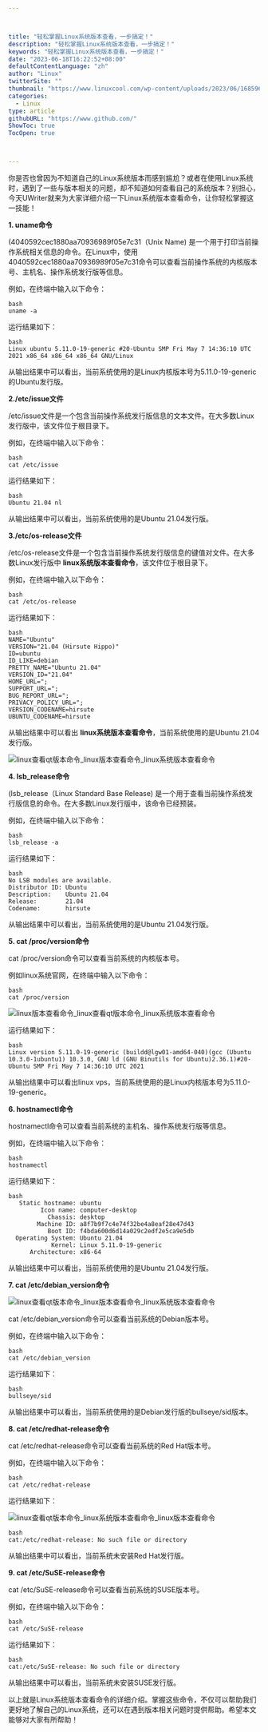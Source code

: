 ```yaml
---



title: "轻松掌握Linux系统版本查看，一步搞定！"
description: "轻松掌握Linux系统版本查看，一步搞定！"
keywords: "轻松掌握Linux系统版本查看，一步搞定！"
date: "2023-06-18T16:22:52+08:00"
defaultContentLanguage: "zh"
author: "Linux"
twitterSite: ""
thumbnail: "https://www.linuxcool.com/wp-content/uploads/2023/06/1685967342616_0.jpg"
categories:
  - Linux
type: article
githubURL: "https://www.github.com/"
ShowToc: true
TocOpen: true



---
```


你是否也曾因为不知道自己的Linux系统版本而感到尴尬？或者在使用Linux系统时，遇到了一些与版本相关的问题，却不知道如何查看自己的系统版本？别担心，今天UWriter就来为大家详细介绍一下Linux系统版本查看命令，让你轻松掌握这一技能！

**1. uname命令**

(4040592cec1880aa70936989f05e7c31（Unix Name) 是一个用于打印当前操作系统相关信息的命令。在Linux中，使用4040592cec1880aa70936989f05e7c31命令可以查看当前操作系统的内核版本号、主机名、操作系统发行版等信息。

例如，在终端中输入以下命令：

```
bash
uname -a
```

运行结果如下：

```
bash
Linux ubuntu 5.11.0-19-generic #20-Ubuntu SMP Fri May 7 14:36:10 UTC 2021 x86_64 x86_64 x86_64 GNU/Linux
```

从输出结果中可以看出，当前系统使用的是Linux内核版本号为5.11.0-19-generic的Ubuntu发行版。

**2./etc/issue文件**

/etc/issue文件是一个包含当前操作系统发行版信息的文本文件。在大多数Linux发行版中，该文件位于根目录下。

例如，在终端中输入以下命令：

```
bash
cat /etc/issue
```

运行结果如下：

```
bash
Ubuntu 21.04 nl
```

从输出结果中可以看出，当前系统使用的是Ubuntu 21.04发行版。

**3./etc/os-release文件**

/etc/os-release文件是一个包含当前操作系统发行版信息的键值对文件。在大多数Linux发行版中 **linux系统版本查看命令**，该文件位于根目录下。

例如，在终端中输入以下命令：

```
bash
cat /etc/os-release
```

运行结果如下：

```
bash
NAME="Ubuntu"
VERSION="21.04 (Hirsute Hippo)"
ID=ubuntu
ID_LIKE=debian
PRETTY_NAME="Ubuntu 21.04"
VERSION_ID="21.04"
HOME_URL=";
SUPPORT_URL=";
BUG_REPORT_URL=";
PRIVACY_POLICY_URL=";
VERSION_CODENAME=hirsute
UBUNTU_CODENAME=hirsute
```

从输出结果中可以看出 **linux系统版本查看命令**，当前系统使用的是Ubuntu 21.04发行版。

![linux查看qt版本命令_linux版本查看命令_linux系统版本查看命令](https://www.linuxcool.com/wp-content/uploads/2023/06/1685967342616_0.jpg)

**4. lsb_release命令**

(lsb_release（Linux Standard Base Release) 是一个用于查看当前操作系统发行版信息的命令。在大多数Linux发行版中，该命令已经预装。

例如，在终端中输入以下命令：

```
bash
lsb_release -a
```

运行结果如下：

```
bash
No LSB modules are available.
Distributor ID: Ubuntu
Description:    Ubuntu 21.04
Release:        21.04
Codename:       hirsute
```

从输出结果中可以看出，当前系统使用的是Ubuntu 21.04发行版。

**5. cat /proc/version命令**

cat /proc/version命令可以查看当前系统的内核版本号。

例如linux系统官网，在终端中输入以下命令：

```
bash
cat /proc/version
```

![linux版本查看命令_linux查看qt版本命令_linux系统版本查看命令](https://www.linuxcool.com/wp-content/uploads/2023/06/1685967342616_1.gif)

运行结果如下：

```
bash
Linux version 5.11.0-19-generic (buildd@lgw01-amd64-040)(gcc (Ubuntu 10.3.0-1ubuntu1) 10.3.0, GNU ld (GNU Binutils for Ubuntu)2.36.1)#20-Ubuntu SMP Fri May 7 14:36:10 UTC 2021
```

从输出结果中可以看出linux vps，当前系统使用的是Linux内核版本号为5.11.0-19-generic。

**6. hostnamectl命令**

hostnamectl命令可以查看当前系统的主机名、操作系统发行版等信息。

例如，在终端中输入以下命令：

```
bash
hostnamectl
```

运行结果如下：

```
bash
   Static hostname: ubuntu
         Icon name: computer-desktop
           Chassis: desktop
        Machine ID: a8f7b9f7c4e74f32be4a8eaf28e47d43
           Boot ID: f4bda600d6d14a029c2edf2e5ca9e5db
  Operating System: Ubuntu 21.04
            Kernel: Linux 5.11.0-19-generic
      Architecture: x86-64
```

从输出结果中可以看出，当前系统使用的是Ubuntu 21.04发行版。

**7. cat /etc/debian_version命令**

![linux查看qt版本命令_linux版本查看命令_linux系统版本查看命令](https://www.linuxcool.com/wp-content/uploads/2023/06/1685967342616_2.png)

cat /etc/debian_version命令可以查看当前系统的Debian版本号。

例如，在终端中输入以下命令：

```
bash
cat /etc/debian_version
```

运行结果如下：

```
bash
bullseye/sid
```

从输出结果中可以看出，当前系统使用的是Debian发行版的bullseye/sid版本。

**8. cat /etc/redhat-release命令**

cat /etc/redhat-release命令可以查看当前系统的Red Hat版本号。

例如，在终端中输入以下命令：

```
bash
cat /etc/redhat-release
```

运行结果如下：

![linux查看qt版本命令_linux系统版本查看命令_linux版本查看命令](https://www.linuxcool.com/wp-content/uploads/2023/06/1685967342616_3.gif)

```
bash
cat:/etc/redhat-release: No such file or directory
```

从输出结果中可以看出，当前系统未安装Red Hat发行版。

**9. cat /etc/SuSE-release命令**

cat /etc/SuSE-release命令可以查看当前系统的SUSE版本号。

例如，在终端中输入以下命令：

```
bash
cat /etc/SuSE-release
```

运行结果如下：

```
bash
cat:/etc/SuSE-release: No such file or directory
```

从输出结果中可以看出，当前系统未安装SUSE发行版。

以上就是Linux系统版本查看命令的详细介绍。掌握这些命令，不仅可以帮助我们更好地了解自己的Linux系统，还可以在遇到版本相关问题时提供帮助。希望本文能够对大家有所帮助！